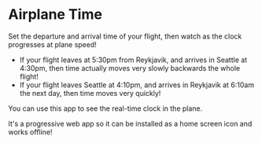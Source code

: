 Airplane Time
=============

Set the departure and arrival time of your flight, then watch as the clock progresses at plane speed!

* If your flight leaves at 5:30pm from Reykjavik, and arrives in Seattle at 4:30pm, then time actually moves very slowly backwards the whole flight!
* If your flight leaves Seattle at 4:10pm, and arrives in Reykjavik at 6:10am the next day, then time moves very quickly!

You can use this app to see the real-time clock in the plane.

It's a progressive web app so it can be installed as a home screen icon and works offline!
